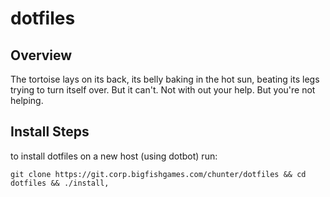 # dotfiles

## Overview
The tortoise lays on its back, its belly baking in the hot sun,
beating its legs trying to turn itself over.
But it can't. Not with out your help. But you're not helping.

## Install Steps
to install dotfiles on a new host (using dotbot) run:
```
git clone https://git.corp.bigfishgames.com/chunter/dotfiles && cd dotfiles && ./install,
```
